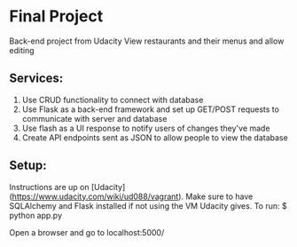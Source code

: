 Final Project
===========

Back-end project from Udacity
View restaurants and their menus and allow editing


Services:
-----------
1) Use CRUD functionality to connect with database
2) Use Flask as a back-end framework and set up GET/POST requests to communicate with server and database
3) Use flash as a UI response to notify users of changes they've made
4) Create API endpoints sent as JSON to allow people to view the database

Setup:
-----------
Instructions are up on [Udacity] (https://www.udacity.com/wiki/ud088/vagrant).
Make sure to have SQLAlchemy and Flask installed if not using the VM Udacity gives.
To run:
$ python app.py

Open a browser and go to localhost:5000/